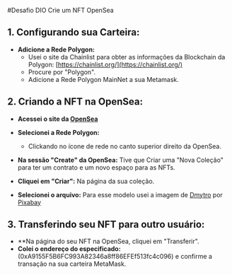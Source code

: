 #Desafio DIO Crie um NFT OpenSea

## 1. Configurando sua Carteira:

* **Adicione a Rede Polygon:**
    * Usei o site da Chainlist para obter as informações da Blockchain da Polygon: [https://chainlist.org/](https://chainlist.org/)
    * Procure por "Polygon".
    * Adicione a Rede Polygon MainNet a sua Metamask.


## 2. Criando a NFT na OpenSea:

* **Acessei o site da [OpenSea](https://opensea.io/)**


* **Selecionei a Rede Polygon:**
    * Clickando no ícone de rede no canto superior direito da OpenSea.

* **Na sessão "Create" da OpenSea:** Tive que Criar uma "Nova Coleção" para ter um contrato  e um novo espaço para as NFTs.

* **Cliquei em "Criar":** Na página da sua coleção.

* **Selecionei o arquivo:** Para esse modelo usei a imagem de <a href="https://pixabay.com/pt/users/kiberstalker-8605132/?utm_source=link-attribution&utm_medium=referral&utm_campaign=image&utm_content=8626173">Dmytro</a> por <a href="https://pixabay.com/pt//?utm_source=link-attribution&utm_medium=referral&utm_campaign=image&utm_content=8626173">Pixabay</a>

## 3. Transferindo seu NFT para outro usuário:

* **Na página do seu NFT na OpenSea, cliquei em "Transferir".
* **Colei o endereço do especificado:** (0xA9155F5B6FC993A82346a8ff86EFEf513fc4c096) e  confirme a transação na sua carteira MetaMask.